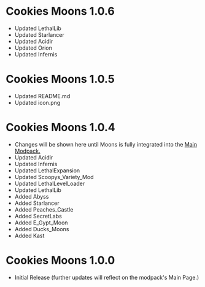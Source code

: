 # Cookies Moons 1.0.6

- Updated LethalLib
- Updated Starlancer
- Updated Acidir
- Updated Orion
- Updated Infernis

# Cookies Moons 1.0.5

- Updated README.md
- Updated icon.png

# Cookies Moons 1.0.4

- Changes will be shown here until Moons is fully integrated into the [Main Modpack.](https://thunderstore.io/c/lethal-company/p/ChocolateCookies/Cookies_Vision_Modpack/)
- Updated Acidir
- Updated Infernis
- Updated LethalExpansion
- Updated Scoopys_Variety_Mod
- Updated LethalLevelLoader
- Updated LethalLib
- Added Abyss
- Added Starlancer
- Added Peaches_Castle
- Added SecretLabs
- Added E_Gypt_Moon
- Added Ducks_Moons
- Added Kast


# Cookies Moons 1.0.0
- Initial Release (further updates will reflect on the modpack's Main Page.)